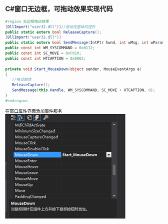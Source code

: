 ## C#窗口无边框，可拖动效果实现代码
```C#
#region 无边框拖动效果
[DllImport("user32.dll")]//拖动无窗体的控件
public static extern bool ReleaseCapture();
[DllImport("user32.dll")]
public static extern bool SendMessage(IntPtr hwnd, int wMsg, int wParam, int lParam);
public const int WM_SYSCOMMAND = 0x0112;
public const int SC_MOVE = 0xF010;
public const int HTCAPTION = 0x0002;

private void Start_MouseDown(object sender, MouseEventArgs e)
{
   //拖动窗体
   ReleaseCapture();
   SendMessage(this.Handle, WM_SYSCOMMAND, SC_MOVE + HTCAPTION, 0);
}
#endregion
```  
在窗口属性界面添加事件服务  
![](assets/03/20180323-cab99363.png)  
